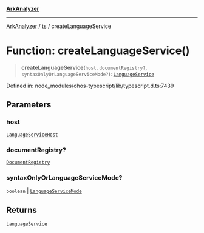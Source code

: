 [**ArkAnalyzer**](../../../../README.md)

***

[ArkAnalyzer](../../../../globals.md) / [ts](../README.md) / createLanguageService

# Function: createLanguageService()

> **createLanguageService**(`host`, `documentRegistry?`, `syntaxOnlyOrLanguageServiceMode?`): [`LanguageService`](../interfaces/LanguageService.md)

Defined in: node\_modules/ohos-typescript/lib/typescript.d.ts:7439

## Parameters

### host

[`LanguageServiceHost`](../interfaces/LanguageServiceHost.md)

### documentRegistry?

[`DocumentRegistry`](../interfaces/DocumentRegistry.md)

### syntaxOnlyOrLanguageServiceMode?

`boolean` | [`LanguageServiceMode`](../enumerations/LanguageServiceMode.md)

## Returns

[`LanguageService`](../interfaces/LanguageService.md)
